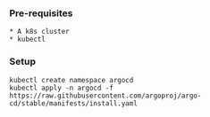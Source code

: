 ### Pre-requisites
```
* A k8s cluster
* kubectl
```

### Setup
```
kubectl create namespace argocd
kubectl apply -n argocd -f https://raw.githubusercontent.com/argoproj/argo-cd/stable/manifests/install.yaml
```

